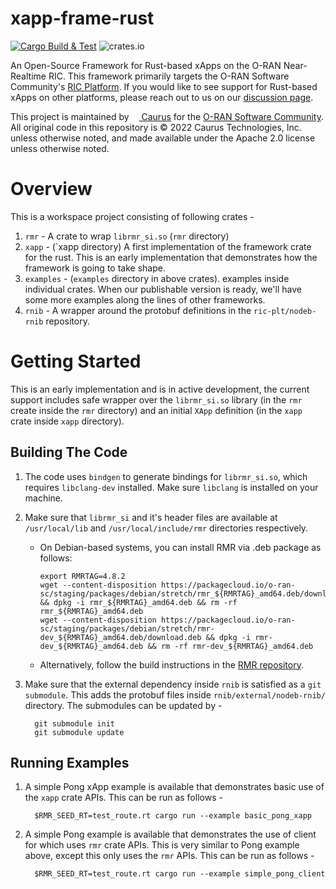# xapp-frame-rust

[![Cargo Build & Test](https://github.com/caurus/xapp-frame-rust/actions/workflows/ci.yml/badge.svg)](https://github.com/caurus/xapp-frame-rust/actions/workflows/ci.yml) ![crates.io](https://img.shields.io/crates/v/xapp-frame-rust.svg)

An Open-Source Framework for Rust-based xApps on the O-RAN Near-Realtime RIC. This framework primarily targets the O-RAN Software Community's [RIC Platform](https://wiki.o-ran-sc.org/pages/viewpage.action?pageId=1179659). If you would like to see support for Rust-based xApps on other platforms, please reach out to us on our [discussion page](https://github.com/caurus/xapp-frame-rust/discussions).

This project is maintained by [<img src="https://caur.us/favicon.ico" style="height: 12px" /> Caurus](https://github.com/caurus) for the [O-RAN Software Community](https://wiki.o-ran-sc.org/). All original code in this repository is © 2022 Caurus Technologies, Inc. unless otherwise noted, and made available under the Apache 2.0 license unless otherwise noted.

# Overview

This is a workspace project consisting of following crates -

1. `rmr` - A crate to wrap `librmr_si.so` (`rmr` directory)
2. `xapp` - (`xapp directory) A first implementation of the framework crate for the rust.
   This is an early implementation that demonstrates how the framework is going to take
	 shape.
3. `examples` - (`examples` directory in above crates).
   examples inside individual crates. When our publishable version is ready, we'll have
   some more examples along the lines of other frameworks.
4. `rnib` - A wrapper around the protobuf definitions in the `ric-plt/nodeb-rnib` repository.

# Getting Started

This is an early implementation and is in active development, the current support includes safe wrapper over the `librmr_si.so` library (in the `rmr` create inside the `rmr` directory) and an initial `XApp` definition (in the `xapp` crate inside `xapp` directory).

## Building The Code

1. The code uses `bindgen` to generate bindings for `librmr_si.so`, which requires `libclang-dev` installed. Make sure `libclang` is installed on your machine.
2. Make sure that `librmr_si` and it's header files are available at `/usr/local/lib` and `/usr/local/include/rmr` directories respectively.
   - On Debian-based systems, you can install RMR via .deb package as follows:

         export RMRTAG=4.8.2
         wget --content-disposition https://packagecloud.io/o-ran-sc/staging/packages/debian/stretch/rmr_${RMRTAG}_amd64.deb/download.deb && dpkg -i rmr_${RMRTAG}_amd64.deb && rm -rf rmr_${RMRTAG}_amd64.deb
         wget --content-disposition https://packagecloud.io/o-ran-sc/staging/packages/debian/stretch/rmr-dev_${RMRTAG}_amd64.deb/download.deb && dpkg -i rmr-dev_${RMRTAG}_amd64.deb && rm -rf rmr-dev_${RMRTAG}_amd64.deb

   - Alternatively, follow the build instructions in the [RMR repository](https://gerrit.o-ran-sc.org/r/gitweb?p=ric-plt/lib/rmr.git;a=summary).
3. Make sure that the external dependency inside `rnib` is satisfied as a `git submodule`. This adds the protobuf files inside `rnib/external/nodeb-rnib/` directory. The submodules can be updated by -

         git submodule init
         git submodule update

## Running Examples

1. A simple Pong xApp example is available that demonstrates basic use of the `xapp` crate APIs. This can be run as follows -

         $RMR_SEED_RT=test_route.rt cargo run --example basic_pong_xapp

2. A simple Pong example is available that demonstrates the use of client for which uses `rmr` crate APIs. This is very similar to Pong example above, except this only uses the `rmr` APIs. This can be run as follows -

         $RMR_SEED_RT=test_route.rt cargo run --example simple_pong_client
